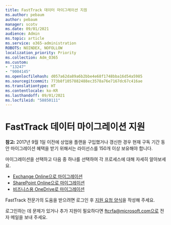 ```yaml
---
title: FastTrack 데이터 마이그레이션 지원
ms.author: pebaum
author: pebaum
manager: scotv
ms.date: 09/01/2021
audience: Admin
ms.topic: article
ms.service: o365-administration
ROBOTS: NOINDEX, NOFOLLOW
localization_priority: Priority
ms.collection: Adm_O365
ms.custom:
- "13247"
- "9004145"
ms.openlocfilehash: d057a62da89a6b2bbe4e68f1748bba16d54a5985
ms.sourcegitcommit: 773b8f1057882488ec3578a76e7167dc67c416ae
ms.translationtype: HT
ms.contentlocale: ko-KR
ms.lasthandoff: 09/01/2021
ms.locfileid: "58850111"
---
```

# <a name="fasttrack-assistance-with-data-migration"></a>FastTrack 데이터 마이그레이션 지원

**참고:** 2017년 9월 1일 이전에 상업용 플랜을 구입했거나 갱신한 경우 현재 구독 기간 동안 마이그레이션 혜택을 받기 위해서는 라이선스를 150개 이상 보유해야 합니다.

마이그레이션을 선택하고 다음 중 하나를 선택하여 각 프로세스에 대해 자세히 알아보세요. 

- [Exchange Online으로 마이그레이션](https://go.microsoft.com/fwlink/?linkid=2125831)
- [SharePoint Online으로 마이그레이션](https://go.microsoft.com/fwlink/?linkid=2125639)
- [비즈니스용 OneDrive로 마이그레이션](https://go.microsoft.com/fwlink/?linkid=2125463)

FastTrack 전문가의 도움을 받으려면 로그인 후 [지원 요청 양식](https://go.microsoft.com/fwlink/?linkid=2125443)을 작성해 주세요.

로그인하는 데 문제가 있거나 추가 지원이 필요하다면 ftcrfa@microsoft.com으로 전자 메일을 보내 주세요.